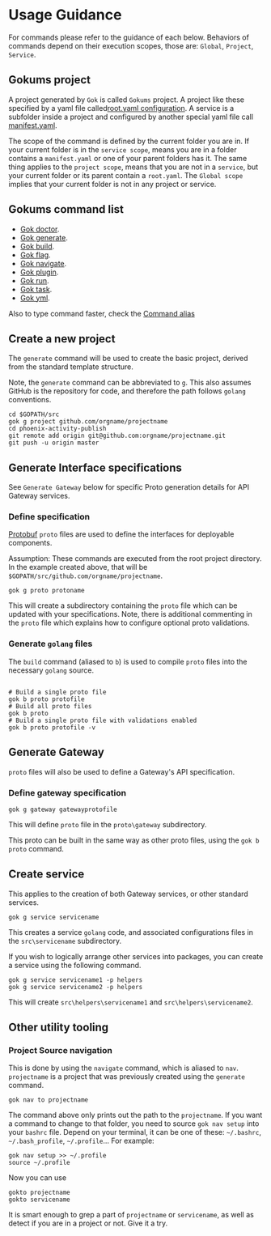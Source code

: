 # Usage Guidance

For commands please refer to the guidance of each below. Behaviors of commands depend on their execution scopes, those are: `Global`, `Project`, `Service`.

## Gokums project

A project generated by `Gok` is called `Gokums` project. A project like these specified by a yaml file called[root.yaml configuration](config/root.yaml.md). A service is a subfolder inside a project and configured by another special yaml file call [manifest.yaml](config/manifest.yaml.md).

The scope of the command is defined by the current folder you are in. If your current folder is in the `service scope`, means you are in a folder contains a `manifest.yaml` or one of your parent folders has it. The same thing applies to the `project scope`, means that you are not in a `service`, but your current folder or its parent contain a `root.yaml`.  The `Global scope` implies that your current folder is not in any project or service.

## Gokums command list
- [Gok doctor](commands/doctor.md).
- [Gok generate](commands/generate.md).
- [Gok build](commands/build.md).
- [Gok flag](commands/flag.md).
- [Gok navigate](commands/navigate.md).
- [Gok plugin](commands/plugin.md).
- [Gok run](commands/run.md).
- [Gok task](commands/task.md).
- [Gok yml](commands/yml.md).

Also to type command faster, check the [Command alias](commands/alias.md)

## Create a new project

The `generate` command will be used to create the basic project, derived from the standard template structure.

Note, the `generate` command can be abbreviated to `g`. This also assumes GitHub is the repository for code, and therefore the path follows `golang` conventions.

```shell
cd $GOPATH/src
gok g project github.com/orgname/projectname
cd phoenix-activity-publish
git remote add origin git@github.com:orgname/projectname.git
git push -u origin master
```

## Generate Interface specifications

See `Generate Gateway` below for specific Proto generation details for API Gateway services.

### Define specification

[Protobuf](https://github.com/google/protobuf) `proto` files are used to define the interfaces for deployable components.

Assumption: These commands are executed from the root project directory.
In the example created above, that will be `$GOPATH/src/github.com/orgname/projectname`.

```shell
gok g proto protoname
```

This will create a subdirectory containing the `proto` file which can be updated with your specifications.
Note, there is additional commenting in the `proto` file which explains how to configure optional proto validations.

### Generate `golang` files

The `build` command (aliased to `b`) is used to compile `proto` files into the necessary `golang` source.

```shell

# Build a single proto file
gok b proto protofile
# Build all proto files
gok b proto
# Build a single proto file with validations enabled
gok b proto protofile -v
```

## Generate Gateway

`proto` files will also be used to define a Gateway's API specification.

### Define gateway specification

```shell
gok g gateway gatewayprotofile
```

This will define `proto` file in the `proto\gateway` subdirectory.

This proto can be built in the same way as other proto files, using the `gok b proto` command.

## Create service

This applies to the creation of both Gateway services, or other standard services.

```shell
gok g service servicename
```

This creates a service `golang` code, and associated configurations files in the `src\servicename` subdirectory.

If you wish to logically arrange other services into packages, you can create a service using the following command.

```shell
gok g service servicename1 -p helpers
gok g service servicename2 -p helpers
```

This will create `src\helpers\servicename1` and `src\helpers\servicename2`.

## Other utility tooling

### Project Source navigation

This is done by using the `navigate` command, which is aliased to `nav`.
`projectname` is a project that was previously created using the `generate` command.

```shell
gok nav to projectname
```

The command above only prints out the path to the `projectname`. If you want a command to change to that folder, you need to source `gok nav setup` into your `bashrc` file. Depend on your terminal, it can be one of these: `~/.bashrc`, `~/.bash_profile`, `~/.profile`...
For example:

```shell
gok nav setup >> ~/.profile
source ~/.profile
```

Now you can use
```shell
gokto projectname
gokto servicename
```
It is smart enough to grep a part of `projectname` or `servicename`, as well as detect if you are in a project or not. Give it a try.